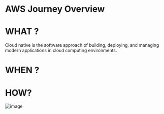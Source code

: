 # AWS Journey Overview

# WHAT ?

Cloud native is the software approach of building, deploying, and managing modern applications in cloud computing environments.

# WHEN ?



# HOW?


![image](https://user-images.githubusercontent.com/25337881/193615608-161a1544-5007-4200-b432-07b124ec3c29.png)
